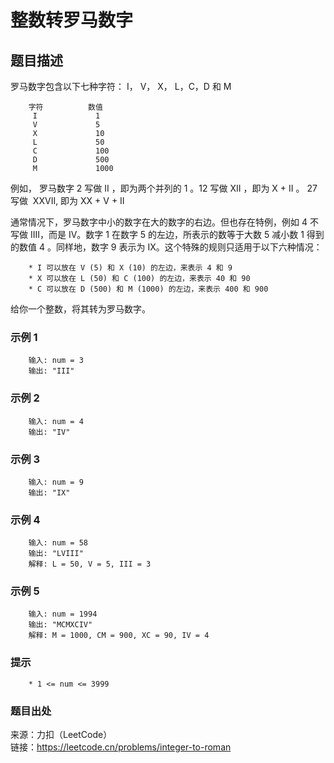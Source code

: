 # 整数转罗马数字

## 题目描述

罗马数字包含以下七种字符： I， V， X， L，C，D 和 M

```text
    字符          数值
     I             1
     V             5
     X             10
     L             50
     C             100
     D             500
     M             1000
```

例如， 罗马数字 2 写做 II ，即为两个并列的 1 。12 写做 XII ，即为 X + II 。 27 写做  XXVII, 即为 XX + V + II  

通常情况下，罗马数字中小的数字在大的数字的右边。但也存在特例，例如 4 不写做 IIII，而是 IV。数字 1 在数字 5 的左边，所表示的数等于大数 5 减小数 1 得到的数值 4 。同样地，数字 9 表示为 IX。这个特殊的规则只适用于以下六种情况：

```text
    * I 可以放在 V (5) 和 X (10) 的左边，来表示 4 和 9
    * X 可以放在 L (50) 和 C (100) 的左边，来表示 40 和 90
    * C 可以放在 D (500) 和 M (1000) 的左边，来表示 400 和 900
```

给你一个整数，将其转为罗马数字。

### 示例 1

```text
    输入: num = 3
    输出: "III"
```

### 示例 2

```text
    输入: num = 4
    输出: "IV"
```

### 示例 3

```text
    输入: num = 9
    输出: "IX"
```

### 示例 4

```text
    输入: num = 58
    输出: "LVIII"
    解释: L = 50, V = 5, III = 3
```

### 示例 5

```text
    输入: num = 1994
    输出: "MCMXCIV"
    解释: M = 1000, CM = 900, XC = 90, IV = 4
```

### 提示

```text
    * 1 <= num <= 3999
```

### 题目出处

来源：力扣（LeetCode）  
链接：<https://leetcode.cn/problems/integer-to-roman>
